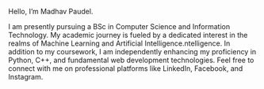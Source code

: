 Hello, I’m Madhav Paudel.

I am presently pursuing a BSc in Computer Science and Information Technology. 
My academic journey is fueled by a dedicated interest in the realms of Machine Learning and Artificial Intelligence.ntelligence.
In addition to my coursework, I am independently enhancing my proficiency in Python, C++, and fundamental web development technologies.
Feel free to connect with me on professional platforms like LinkedIn, Facebook, and Instagram.


